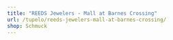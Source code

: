 ```yaml
---
title: "REEDS Jewelers - Mall at Barnes Crossing"
url: /tupelo/reeds-jewelers-mall-at-barnes-crossing/
shop: Schmuck
---
```

